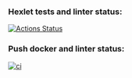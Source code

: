 ### Hexlet tests and linter status:
[![Actions Status](https://github.com/milesmood/docker-project-74/actions/workflows/hexlet-check.yml/badge.svg)](https://github.com/milesmood/docker-project-74/actions)

### Push docker and linter status:
[![ci](https://github.com/milesmood/docker-project-74/actions/workflows/push.yml/badge.svg)](https://github.com/milesmood/docker-project-74/actions)
